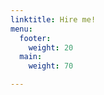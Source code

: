 ```yaml
---
linktitle: Hire me!
menu:
  footer:
    weight: 20
  main:
    weight: 70

---
```

<div id="my-reform"></div>
<script>window.Reform=window.Reform||function(){(Reform.q=Reform.q||[]).push(arguments)};</script>
<script id="reform-script" async src="https://embed.reform.app/v1/embed.js"></script>
<script>
  Reform('init', {
    url: 'https://forms.reform.app/yBAVkh/workwithme/myzhrx',
    target: '#my-reform',
    background: 'transparent',
  })
</script>
